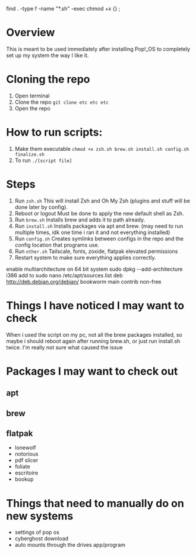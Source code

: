 find . -type f -name "*.sh" -exec chmod +x {} \;
# Overview
This is meant to be used immediately after installing Pop!_OS to completely set up my system the way I like it.
# Cloning the repo
1. Open terminal
2. Clone the repo
```git clone etc etc etc```
3. Open the repo
# How to run scripts:
1. Make them executable
```chmod +x zsh.sh brew.sh install.sh config.sh finalize.sh```
2. To run
```./[script file]```
# Steps
1. Run `zsh.sh`
This will install Zsh and Oh My Zsh (plugins and stuff will be done later by config).
2. Reboot or logout
Must be done to apply the new default shell as Zsh.
3. Run `brew.sh`
Installs brew and adds it to path already.
4. Run `install.sh`
Installs packages via apt and brew. (may need to run multiple times, idk one time i ran it and not everything installed)
5. Run `config.sh`
Creates symlinks between configs in the repo and the config location that programs use.
6. Run `other.sh`
Tailscale, fonts, zoxide, flatpak elevated permissions
7. Restart system to make sure everything applies correctly.





enable multiarchitecture on 64 bit system
sudo dpkg --add-architecture i386
add to sudo nano /etc/apt/sources.list
deb http://deb.debian.org/debian/ bookworm main contrib non-free

# Things I have noticed I may want to check
When i used the script on my pc, not all the brew packages installed, so maybe i should reboot again after running brew.sh, or just run install.sh twice. I'm really not sure what caused the issue
# Packages I may want to check out
## apt
## brew
## flatpak
- lonewolf
- notorious
- pdf slicer
- foliate
- escritoire
- bookup

# Things that need to manually do on new systems
- settings of pop os
- cyberghost download
- auto mounts through the drives app/program
